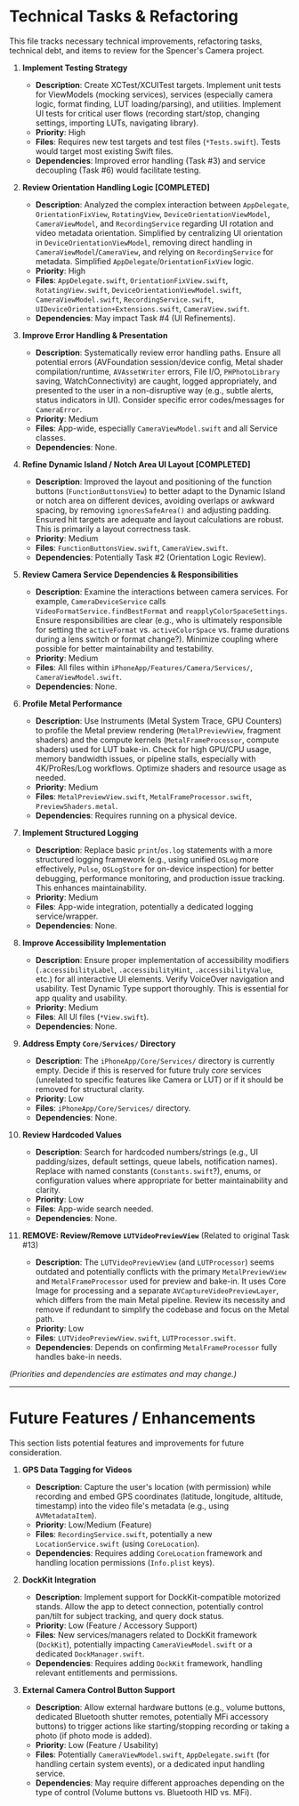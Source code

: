# Technical Tasks & Refactoring

This file tracks necessary technical improvements, refactoring tasks, technical debt, and items to review for the Spencer's Camera project.

1.  **Implement Testing Strategy**
    *   **Description**: Create XCTest/XCUITest targets. Implement unit tests for ViewModels (mocking services), services (especially camera logic, format finding, LUT loading/parsing), and utilities. Implement UI tests for critical user flows (recording start/stop, changing settings, importing LUTs, navigating library).
    *   **Priority**: High
    *   **Files**: Requires new test targets and test files (`*Tests.swift`). Tests would target most existing Swift files.
    *   **Dependencies**: Improved error handling (Task #3) and service decoupling (Task #6) would facilitate testing.

2.  **Review Orientation Handling Logic [COMPLETED]**
    *   **Description**: Analyzed the complex interaction between `AppDelegate`, `OrientationFixView`, `RotatingView`, `DeviceOrientationViewModel`, `CameraViewModel`, and `RecordingService` regarding UI rotation and video metadata orientation. Simplified by centralizing UI orientation in `DeviceOrientationViewModel`, removing direct handling in `CameraViewModel`/`CameraView`, and relying on `RecordingService` for metadata. Simplified `AppDelegate`/`OrientationFixView` logic.
    *   **Priority**: High
    *   **Files**: `AppDelegate.swift`, `OrientationFixView.swift`, `RotatingView.swift`, `DeviceOrientationViewModel.swift`, `CameraViewModel.swift`, `RecordingService.swift`, `UIDeviceOrientation+Extensions.swift`, `CameraView.swift`.
    *   **Dependencies**: May impact Task #4 (UI Refinements).

3.  **Improve Error Handling & Presentation**
    *   **Description**: Systematically review error handling paths. Ensure all potential errors (AVFoundation session/device config, Metal shader compilation/runtime, `AVAssetWriter` errors, File I/O, `PHPhotoLibrary` saving, WatchConnectivity) are caught, logged appropriately, and presented to the user in a non-disruptive way (e.g., subtle alerts, status indicators in UI). Consider specific error codes/messages for `CameraError`.
    *   **Priority**: Medium
    *   **Files**: App-wide, especially `CameraViewModel.swift` and all Service classes.
    *   **Dependencies**: None.

4.  **Refine Dynamic Island / Notch Area UI Layout [COMPLETED]**
    *   **Description**: Improved the layout and positioning of the function buttons (`FunctionButtonsView`) to better adapt to the Dynamic Island or notch area on different devices, avoiding overlaps or awkward spacing, by removing `ignoresSafeArea()` and adjusting padding. Ensured hit targets are adequate and layout calculations are robust. This is primarily a layout correctness task.
    *   **Priority**: Medium
    *   **Files**: `FunctionButtonsView.swift`, `CameraView.swift`.
    *   **Dependencies**: Potentially Task #2 (Orientation Logic Review).

5.  **Review Camera Service Dependencies & Responsibilities**
    *   **Description**: Examine the interactions between camera services. For example, `CameraDeviceService` calls `VideoFormatService.findBestFormat` and `reapplyColorSpaceSettings`. Ensure responsibilities are clear (e.g., who is ultimately responsible for setting the `activeFormat` vs. `activeColorSpace` vs. frame durations during a lens switch or format change?). Minimize coupling where possible for better maintainability and testability.
    *   **Priority**: Medium
    *   **Files**: All files within `iPhoneApp/Features/Camera/Services/`, `CameraViewModel.swift`.
    *   **Dependencies**: None.

6.  **Profile Metal Performance**
    *   **Description**: Use Instruments (Metal System Trace, GPU Counters) to profile the Metal preview rendering (`MetalPreviewView`, fragment shaders) and the compute kernels (`MetalFrameProcessor`, compute shaders) used for LUT bake-in. Check for high GPU/CPU usage, memory bandwidth issues, or pipeline stalls, especially with 4K/ProRes/Log workflows. Optimize shaders and resource usage as needed.
    *   **Priority**: Medium
    *   **Files**: `MetalPreviewView.swift`, `MetalFrameProcessor.swift`, `PreviewShaders.metal`.
    *   **Dependencies**: Requires running on a physical device.

7.  **Implement Structured Logging**
    *   **Description**: Replace basic `print`/`os.log` statements with a more structured logging framework (e.g., using unified `OSLog` more effectively, `Pulse`, `OSLogStore` for on-device inspection) for better debugging, performance monitoring, and production issue tracking. This enhances maintainability.
    *   **Priority**: Medium
    *   **Files**: App-wide integration, potentially a dedicated logging service/wrapper.
    *   **Dependencies**: None.

8.  **Improve Accessibility Implementation**
    *   **Description**: Ensure proper implementation of accessibility modifiers (`.accessibilityLabel`, `.accessibilityHint`, `.accessibilityValue`, etc.) for all interactive UI elements. Verify VoiceOver navigation and usability. Test Dynamic Type support thoroughly. This is essential for app quality and usability.
    *   **Priority**: Medium
    *   **Files**: All UI files (`*View.swift`).
    *   **Dependencies**: None.

9.  **Address Empty `Core/Services/` Directory**
    *   **Description**: The `iPhoneApp/Core/Services/` directory is currently empty. Decide if this is reserved for future truly *core* services (unrelated to specific features like Camera or LUT) or if it should be removed for structural clarity.
    *   **Priority**: Low
    *   **Files**: `iPhoneApp/Core/Services/` directory.
    *   **Dependencies**: None.

10. **Review Hardcoded Values**
    *   **Description**: Search for hardcoded numbers/strings (e.g., UI padding/sizes, default settings, queue labels, notification names). Replace with named constants (`Constants.swift`?), enums, or configuration values where appropriate for better maintainability and clarity.
    *   **Priority**: Low
    *   **Files**: App-wide search needed.
    *   **Dependencies**: None.

11. **REMOVE: Review/Remove `LUTVideoPreviewView`** (Related to original Task #13)
    *   **Description**: The `LUTVideoPreviewView` (and `LUTProcessor`) seems outdated and potentially conflicts with the primary `MetalPreviewView` and `MetalFrameProcessor` used for preview and bake-in. It uses Core Image for processing and a separate `AVCaptureVideoPreviewLayer`, which differs from the main Metal pipeline. Review its necessity and remove if redundant to simplify the codebase and focus on the Metal path.
    *   **Priority**: Low
    *   **Files**: `LUTVideoPreviewView.swift`, `LUTProcessor.swift`.
    *   **Dependencies**: Depends on confirming `MetalFrameProcessor` fully handles bake-in needs.

*(Priorities and dependencies are estimates and may change.)*

---

# Future Features / Enhancements

This section lists potential features and improvements for future consideration.

1.  **GPS Data Tagging for Videos**
    *   **Description**: Capture the user's location (with permission) while recording and embed GPS coordinates (latitude, longitude, altitude, timestamp) into the video file's metadata (e.g., using `AVMetadataItem`).
    *   **Priority**: Low/Medium (Feature)
    *   **Files**: `RecordingService.swift`, potentially a new `LocationService.swift` (using `CoreLocation`).
    *   **Dependencies**: Requires adding `CoreLocation` framework and handling location permissions (`Info.plist` keys).

2.  **DockKit Integration**
    *   **Description**: Implement support for DockKit-compatible motorized stands. Allow the app to detect connection, potentially control pan/tilt for subject tracking, and query dock status.
    *   **Priority**: Low (Feature / Accessory Support)
    *   **Files**: New services/managers related to DockKit framework (`DockKit`), potentially impacting `CameraViewModel.swift` or a dedicated `DockManager.swift`.
    *   **Dependencies**: Requires adding `DockKit` framework, handling relevant entitlements and permissions.

3.  **External Camera Control Button Support**
    *   **Description**: Allow external hardware buttons (e.g., volume buttons, dedicated Bluetooth shutter remotes, potentially MFi accessory buttons) to trigger actions like starting/stopping recording or taking a photo (if photo mode is added).
    *   **Priority**: Low (Feature / Usability)
    *   **Files**: Potentially `CameraViewModel.swift`, `AppDelegate.swift` (for handling certain system events), or a dedicated input handling service.
    *   **Dependencies**: May require different approaches depending on the type of control (Volume buttons vs. Bluetooth HID vs. MFi).
